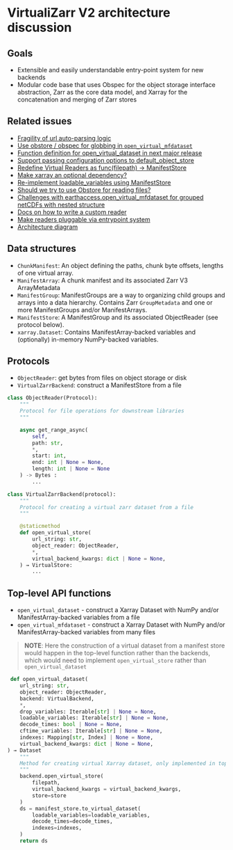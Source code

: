 # VirtualiZarr V2 architecture discussion

## Goals

- Extensible and easily understandable entry-point system for new backends
- Modular code base that uses Obspec for the object storage interface abstraction, Zarr as the core data model, and Xarray for the concatenation and merging of Zarr stores

## Related issues

- [Fragility of url auto-parsing logic](https://github.com/zarr-developers/VirtualiZarr/issues/561)
- [Use obstore / obspec for globbing in `open_virtual_mfdataset`](https://github.com/zarr-developers/VirtualiZarr/issues/569)
- [Function definition for open_virtual_dataset in next major release](https://github.com/zarr-developers/VirtualiZarr/issues/553)
- [Support passing configuration options to default_object_store](https://github.com/zarr-developers/VirtualiZarr/issues/559)
- [Redefine Virtual Readers as func(filepath) -> ManifestStore](https://github.com/zarr-developers/VirtualiZarr/issues/498)
- [Make xarray an optional dependency?](https://github.com/zarr-developers/VirtualiZarr/issues/521)
- [Re-implement loadable_variables using ManifestStore ](https://github.com/zarr-developers/VirtualiZarr/issues/473)
- [Should we try to use Obstore for reading files?](https://github.com/zarr-developers/VirtualiZarr/issues/476)
- [Challenges with earthaccess.open_virtual_mfdataset for grouped netCDFs with nested structure](https://github.com/zarr-developers/VirtualiZarr/issues/487)
- [Docs on how to write a custom reader](https://github.com/zarr-developers/VirtualiZarr/issues/452)
- [Make readers pluggable via entrypoint system](https://github.com/zarr-developers/VirtualiZarr/issues/245)
- [Architecture diagram](https://github.com/zarr-developers/VirtualiZarr/issues/225)

## Data structures

- `ChunkManifest`: An object defining the paths, chunk byte offsets, lengths of one virtual array.
- `ManifestArray`: A chunk manifest and its associated Zarr V3 ArrayMetadata
- `ManifestGroup`: ManifestGroups are a way to organizing child groups and arrays into a data hierarchy. Contains Zarr `GroupMetadata` and one or more ManifestGroups and/or ManifestArrays.
- `ManifestStore`: A ManifestGroup and its associated ObjectReader (see protocol below).
- `xarray.Dataset`: Contains ManifestArray-backed variables and (optionally) in-memory NumPy-backed variables.

## Protocols

- `ObjectReader`: get bytes from files on object storage or disk
- `VirtualZarrBackend`: construct a ManifestStore from a file

```python
class ObjectReader(Protocol):
    """
    Protocol for file operations for downstream libraries
    """

    async get_range_async(
        self,
        path: str,
        *,
        start: int,
        end: int | None = None,
        length: int | None = None
    ) -> Bytes :
        ...

```


```python
class VirtualZarrBackend(protocol):
    """
    Protocol for creating a virtual zarr dataset from a file
    """

    @staticmethod
    def open_virtual_store(
        url_string: str,
        object_reader: ObjectReader,
        *,
        virtual_backend_kwargs: dict | None = None,
    ) → VirtualStore:
        ...
```

## Top-level API functions

- `open_virtual_dataset` - construct a Xarray Dataset with NumPy and/or ManifestArray-backed variables from a file
- `open_virtual_mfdataset` - construct a Xarray Dataset with NumPy and/or ManifestArray-backed variables from many files

> **NOTE**: Here the construction of a virtual dataset from a manifest store would happen in the top-level function rather than the backends, which would need to implement `open_virtual_store` rather than `open_virtual_dataset`

```python
 def open_virtual_dataset(
    url_string: str,
    object_reader: ObjectReader,
    backend: VirtualBackend,
    *,
    drop_variables: Iterable[str] | None = None,
    loadable_variables: Iterable[str] | None = None,
    decode_times: bool | None = None,
    cftime_variables: Iterable[str] | None = None,
    indexes: Mapping[str, Index] | None = None,
    virtual_backend_kwargs: dict | None = None,
) → Dataset
    """
    Method for creating virtual Xarray dataset, only implemented in top level API
    """
    backend.open_virtual_store(
        filepath,
        virtual_backend_kwargs = virtual_backend_kwargs,
        store=store
    )
    ds = manifest_store.to_virtual_dataset(
        loadable_variables=loadable_variables,
        decode_times=decode_times,
        indexes=indexes,
    )
    return ds
```
